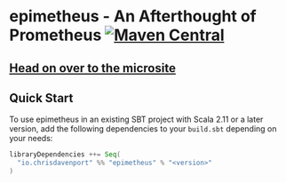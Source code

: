 # epimetheus - An Afterthought of Prometheus [![Maven Central](https://maven-badges.herokuapp.com/maven-central/io.chrisdavenport/epimetheus_2.12/badge.svg)](https://maven-badges.herokuapp.com/maven-central/io.chrisdavenport/epimetheus_2.12)

## [Head on over to the microsite](https://davenverse.github.io/epimetheus)

## Quick Start

To use epimetheus in an existing SBT project with Scala 2.11 or a later version, add the following dependencies to your
`build.sbt` depending on your needs:

```scala
libraryDependencies ++= Seq(
  "io.chrisdavenport" %% "epimetheus" % "<version>"
)
```
